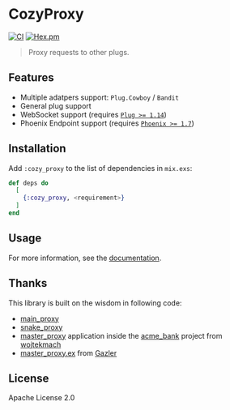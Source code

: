 # CozyProxy

[![CI](https://github.com/cozy-elixir/cozy_proxy/actions/workflows/ci.yml/badge.svg)](https://github.com/cozy-elixir/cozy_proxy/actions/workflows/ci.yml)
[![Hex.pm](https://img.shields.io/hexpm/v/cozy_proxy.svg)](https://hex.pm/packages/cozy_proxy)

> Proxy requests to other plugs.

## Features

- Multiple adatpers support: `Plug.Cowboy` / `Bandit`
- General plug support
- WebSocket support (requires [`Plug >= 1.14`](https://github.com/elixir-plug/plug/blob/2ef07cdd2732cde5cac73fc39b49fe83d5fcc369/README.md?plain=1#L71))
- Phoenix Endpoint support (requires [`Phoenix >= 1.7`](https://github.com/phoenixframework/phoenix/blob/v1.7.0/mix.exs#L73))

## Installation

Add `:cozy_proxy` to the list of dependencies in `mix.exs`:

```elixir
def deps do
  [
    {:cozy_proxy, <requirement>}
  ]
end
```

## Usage

For more information, see the [documentation](https://hexdocs.pm/cozy_proxy/CozyProxy.html).

## Thanks

This library is built on the wisdom in following code:

- [main_proxy](https://github.com/Main-Proxy/main_proxy)
- [snake_proxy](https://github.com/evadne/snake/tree/master/apps/snake_proxy)
- [master_proxy](https://github.com/wojtekmach/acme_bank/tree/master/apps/master_proxy) application inside the [acme_bank](https://github.com/wojtekmach/acme_bank) project from [wojtekmach](https://github.com/wojtekmach)
- [master_proxy.ex](https://gist.github.com/Gazler/fe7ed5dc598250002dfe) from [Gazler](https://github.com/Gazler)

## License

Apache License 2.0
